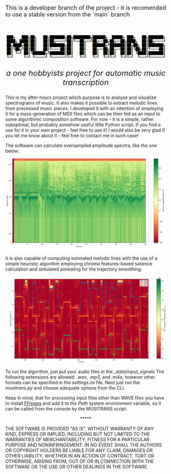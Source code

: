 <p style="font-size:large;font-color:darkred">This is a developer branch of the project - it is recomended to use a stable version from the `main` branch</p>
<br/>

<p align="center"><img src="https://github.com/akkurowski/MUSITRANS/blob/main/img/musitrans_logo.png?raw=true" alt="logo" width="1000"/></p>
<p align="center" style="font-size:x-large; font-style: italic">a one hobbyists project for automatic music transcription</p>

<p>    This is my after-hours project which purpose is to analyse and visualize spectrograms of music. It also makes it possible to extract melodic lines from processed music pieces. I developed it with an intention of employing it for a mass-generation of MIDI files which can be then fed as an input to some algorithmic composition software. For now - it is a simple, rather suboptimal, but probably somehow useful little Python script. If you find a use for it in your own project - feel free to use it! I would also be very glad if you let me know about it - feel free to contact me in such case!</p>

<p>The software can calculate oversampled amplitude spectra, like the one below:</p>
<p align="center"><img src="https://github.com/akkurowski/MUSITRANS/blob/main/img/spect_cut.png?raw=true" alt="spectrogram" width="600"/></p>

<p>It is also capable of computing estimated melodic lines with the use of a simple heuristic algorithm employing chroma features-based salience calculation and simulated annealing for the trajectory smoothing:</p>
<p align="center"><img src="https://github.com/akkurowski/MUSITRANS/blob/main/img/detected_voices_cut.png?raw=true" alt="tracing results" width="600"/></p>

To run the algorithm, just put your audio files in the *_data/input_signals* The following extensions are allowed: *.wav*, *.mp3*, and *.m4a*, however other formats can be specified in the *settings.ini* file. Next just run the *musitrans.py* and choose adequate options from the CLI.

Keep in mind, that for processing input files other than WAVE files you have to install <a href="https://www.ffmpeg.org">FFmpeg</a> and add it to the *Path* system environment variable, so it can be called from the console by the MUSITRANS script.

<p align="center">*****</p>

<p>THE SOFTWARE IS PROVIDED "AS IS", WITHOUT WARRANTY OF ANY KIND, EXPRESS OR IMPLIED, INCLUDING BUT NOT LIMITED TO THE WARRANTIES OF MERCHANTABILITY, FITNESS FOR A PARTICULAR PURPOSE AND NONINFRINGEMENT. IN NO EVENT SHALL THE AUTHORS OR COPYRIGHT HOLDERS BE LIABLE FOR ANY CLAIM, DAMAGES OR OTHER LIABILITY, WHETHER IN AN ACTION OF CONTRACT, TORT OR OTHERWISE, ARISING FROM, OUT OF OR IN CONNECTION WITH THE SOFTWARE OR THE USE OR OTHER DEALINGS IN THE SOFTWARE.</p>
